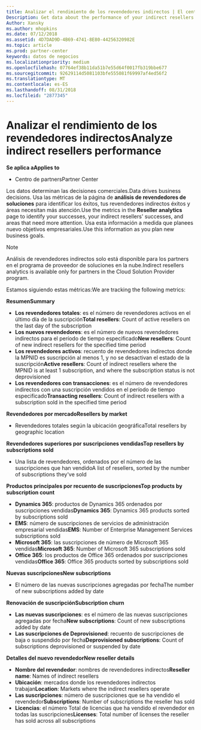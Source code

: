 ```yaml
---
title: Analizar el rendimiento de los revendedores indirectos | El centro de partners
Description: Get data about the performance of your indirect resellers.
Author: Xansky
ms.author: mhopkins
ms.date: 07/12/2018
ms.assetid: 4D7DAD9D-4B69-4741-8E80-44256320982E
ms.topic: article
ms.prod: partner-center
keywords: datos de negocios
ms.localizationpriority: medium
ms.openlocfilehash: 07764ef38b11da51b7e55d64f0017fb319bbe677
ms.sourcegitcommit: 92629114d5081103bfe555081f69997af4ed56f2
ms.translationtype: MT
ms.contentlocale: es-ES
ms.lasthandoff: 08/31/2018
ms.locfileid: "2877345"
---
```

# <a name="analyze-indirect-resellers-performance"></a><span data-ttu-id="0035b-103">Analizar el rendimiento de los revendedores indirectos</span><span class="sxs-lookup"><span data-stu-id="0035b-103">Analyze indirect resellers performance</span></span> 

**<span data-ttu-id="0035b-104">Se aplica a</span><span class="sxs-lookup"><span data-stu-id="0035b-104">Applies to</span></span>**
- <span data-ttu-id="0035b-105">Centro de partners</span><span class="sxs-lookup"><span data-stu-id="0035b-105">Partner Center</span></span>

<span data-ttu-id="0035b-106">Los datos determinan las decisiones comerciales.</span><span class="sxs-lookup"><span data-stu-id="0035b-106">Data drives business decisions.</span></span> <span data-ttu-id="0035b-107">Usa las métricas de la página de **análisis de revendedores de soluciones** para identificar los éxitos, tus revendedores indirectos éxitos y áreas necesitan más atención.</span><span class="sxs-lookup"><span data-stu-id="0035b-107">Use the metrics in the **Reseller analytics** page to identify your successes, your indirect resellers' successes, and areas that need more attention.</span></span> <span data-ttu-id="0035b-108">Usa esta información a medida que planees nuevo objetivos empresariales.</span><span class="sxs-lookup"><span data-stu-id="0035b-108">Use this information as you plan new business goals.</span></span>

> [!NOTE]
> <span data-ttu-id="0035b-109">Análisis de revendedores indirectos solo está disponible para los partners en el programa de proveedor de soluciones en la nube.</span><span class="sxs-lookup"><span data-stu-id="0035b-109">Indirect resellers analytics is available only for partners in the Cloud Solution Provider program.</span></span>

<span data-ttu-id="0035b-110">Estamos siguiendo estas métricas:</span><span class="sxs-lookup"><span data-stu-id="0035b-110">We are tracking the following metrics:</span></span>

**<span data-ttu-id="0035b-111">Resumen</span><span class="sxs-lookup"><span data-stu-id="0035b-111">Summary</span></span>**  
 - <span data-ttu-id="0035b-112">**Los revendedores totales**: es el número de revendedores activos en el último día de la suscripción</span><span class="sxs-lookup"><span data-stu-id="0035b-112">**Total resellers**: Count of active resellers on the last day of the subscription</span></span>  
 - <span data-ttu-id="0035b-113">**Los nuevos revendedores**: es el número de nuevos revendedores indirectos para el período de tiempo especificado</span><span class="sxs-lookup"><span data-stu-id="0035b-113">**New resellers**: Count of new indirect resellers for the specified time period</span></span>  
 - <span data-ttu-id="0035b-114">**Los revendedores activos**: recuento de revendedores indirectos donde la MPNID es suscripción al menos 1, y no se desactivan el estado de la suscripción</span><span class="sxs-lookup"><span data-stu-id="0035b-114">**Active resellers**: Count of indirect resellers where the MPNID is at least 1 subscription, and where the subscription status is not deprovisioned</span></span>  
 - <span data-ttu-id="0035b-115">**Los revendedores con transacciones**: es el número de revendedores indirectos con una suscripción vendidos en el período de tiempo especificado</span><span class="sxs-lookup"><span data-stu-id="0035b-115">**Transacting resellers**: Count of indirect resellers with a subscription sold in the specified time period</span></span>  

**<span data-ttu-id="0035b-116">Revendedores por mercado</span><span class="sxs-lookup"><span data-stu-id="0035b-116">Resellers by market</span></span>**  
 - <span data-ttu-id="0035b-117">Revendedores totales según la ubicación geográfica</span><span class="sxs-lookup"><span data-stu-id="0035b-117">Total resellers by geographic location</span></span>  

**<span data-ttu-id="0035b-118">Revendedores superiores por suscripciones vendidas</span><span class="sxs-lookup"><span data-stu-id="0035b-118">Top resellers by subscriptions sold</span></span>**
 - <span data-ttu-id="0035b-119">Una lista de revendedores, ordenados por el número de las suscripciones que han vendido</span><span class="sxs-lookup"><span data-stu-id="0035b-119">A list of resellers, sorted by the number of subscriptions they've sold</span></span>  

**<span data-ttu-id="0035b-120">Productos principales por recuento de suscripciones</span><span class="sxs-lookup"><span data-stu-id="0035b-120">Top products by subscription count</span></span>**  
 - <span data-ttu-id="0035b-121">**Dynamics 365**: productos de Dynamics 365 ordenados por suscripciones vendidas</span><span class="sxs-lookup"><span data-stu-id="0035b-121">**Dynamics 365**: Dynamics 365 products sorted by subscriptions sold</span></span>  
 - <span data-ttu-id="0035b-122">**EMS**: número de suscripciones de servicios de administración empresarial vendidas</span><span class="sxs-lookup"><span data-stu-id="0035b-122">**EMS**: Number of Enterprise Management Services subscriptions sold</span></span>  
 - <span data-ttu-id="0035b-123">**Microsoft 365**: las suscripciones de número de Microsoft 365 vendidas</span><span class="sxs-lookup"><span data-stu-id="0035b-123">**Microsoft 365**: Number of Microsoft 365 subscriptions sold</span></span>  
 - <span data-ttu-id="0035b-124">**Office 365**: los productos de Office 365 ordenados por suscripciones vendidas</span><span class="sxs-lookup"><span data-stu-id="0035b-124">**Office 365**: Office 365 products sorted by subscriptions sold</span></span>  

**<span data-ttu-id="0035b-125">Nuevas suscripciones</span><span class="sxs-lookup"><span data-stu-id="0035b-125">New subscriptions</span></span>**  
 - <span data-ttu-id="0035b-126">El número de las nuevas suscripciones agregadas por fecha</span><span class="sxs-lookup"><span data-stu-id="0035b-126">The number of new subscriptions added by date</span></span>  

**<span data-ttu-id="0035b-127">Renovación de suscripción</span><span class="sxs-lookup"><span data-stu-id="0035b-127">Subscription churn</span></span>**  
 - <span data-ttu-id="0035b-128">**Las nuevas suscripciones**: es el número de las nuevas suscripciones agregadas por fecha</span><span class="sxs-lookup"><span data-stu-id="0035b-128">**New subscriptions**: Count of new subscriptions added by date</span></span>  
 - <span data-ttu-id="0035b-129">**Las suscripciones de Deprovisioned**: recuento de suscripciones de baja o suspendido por fecha</span><span class="sxs-lookup"><span data-stu-id="0035b-129">**Deprovisioned subscriptions**: Count of subscriptions deprovisioned or suspended by date</span></span>  

**<span data-ttu-id="0035b-130">Detalles del nuevo revendedor</span><span class="sxs-lookup"><span data-stu-id="0035b-130">New reseller details</span></span>**  
 - <span data-ttu-id="0035b-131">**Nombre del revendedor**: nombres de revendedores indirectos</span><span class="sxs-lookup"><span data-stu-id="0035b-131">**Reseller name**: Names of indirect resellers</span></span>  
 - <span data-ttu-id="0035b-132">**Ubicación**: mercados donde los revendedores indirectos trabajan</span><span class="sxs-lookup"><span data-stu-id="0035b-132">**Location**: Markets where the indirect resellers operate</span></span>  
 - <span data-ttu-id="0035b-133">**Las suscripciones**: número de suscripciones que se ha vendido el revendedor</span><span class="sxs-lookup"><span data-stu-id="0035b-133">**Subscriptions**: Number of subscriptions the reseller has sold</span></span>  
 - <span data-ttu-id="0035b-134">**Licencias**: el número Total de licencias que ha vendido el revendedor en todas las suscripciones</span><span class="sxs-lookup"><span data-stu-id="0035b-134">**Licenses**: Total number of licenses the reseller has sold across all subscriptions</span></span>  
  
  